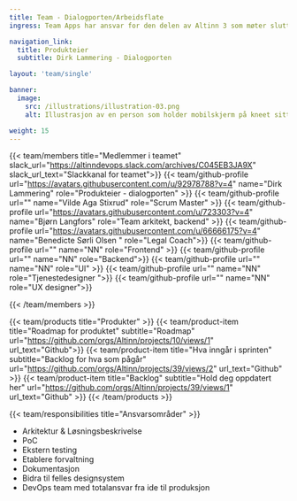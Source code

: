 ```yaml
---
title: Team - Dialogporten/Arbeidsflate
ingress: Team Apps har ansvar for den delen av Altinn 3 som møter sluttbrukerne når de fyller inn et skjema - fra de oppretter skjema til det er levert til tjenesteeier.

navigation_link:
  title: Produkteier
  subtitle: Dirk Lammering - Dialogporten

layout: 'team/single'

banner:
  image:
    src: /illustrations/illustration-03.png
    alt: Illustrasjon av en person som holder mobilskjerm på kneet sitt

weight: 15
---
```


{{< team/members title="Medlemmer i teamet" slack_url="https://altinndevops.slack.com/archives/C045EB3JA9X" slack_url_text="Slackkanal for teamet">}}
{{< team/github-profile url="https://avatars.githubusercontent.com/u/92978788?v=4" name="Dirk Lammering" role="Produkteier - dialogporten" >}}
{{< team/github-profile url="" name="Vilde Aga Stixrud" role="Scrum Master" >}}
{{< team/github-profile url="https://avatars.githubusercontent.com/u/723303?v=4" name="Bjørn Langfors" role="Team arkitekt, backend" >}}
{{< team/github-profile url="https://avatars.githubusercontent.com/u/66666175?v=4" name="Benedicte Sørli Olsen " role="Legal Coach">}}
{{< team/github-profile url="" name="NN" role="Frontend" >}}
{{< team/github-profile url="" name="NN" role="Backend">}}
{{< team/github-profile url="" name="NN" role="UI" >}}
{{< team/github-profile url="" name="NN" role="Tjenestedesigner ">}}
{{< team/github-profile url="" name="NN" role="UX designer">}}

{{< /team/members >}}

{{< team/products title="Produkter" >}}
{{< team/product-item title="Roadmap for produktet" subtitle="Roadmap" url="https://github.com/orgs/Altinn/projects/10/views/1" url_text="Github">}}
{{< team/product-item title="Hva inngår i sprinten" subtitle="Backlog for hva som pågår" url="https://github.com/orgs/Altinn/projects/39/views/2" url_text="Github" >}}
{{< team/product-item title="Backlog" subtitle="Hold deg oppdatert her" url="https://github.com/orgs/Altinn/projects/39/views/1" url_text="Github" >}}
{{< /team/products >}}

{{< team/responsibilities title="Ansvarsområder" >}}

- Arkitektur & Løsningsbeskrivelse
- PoC
- Ekstern testing
- Etablere forvaltning
- Dokumentasjon
- Bidra til felles designsystem
- DevOps team med totalansvar fra ide til produksjon

